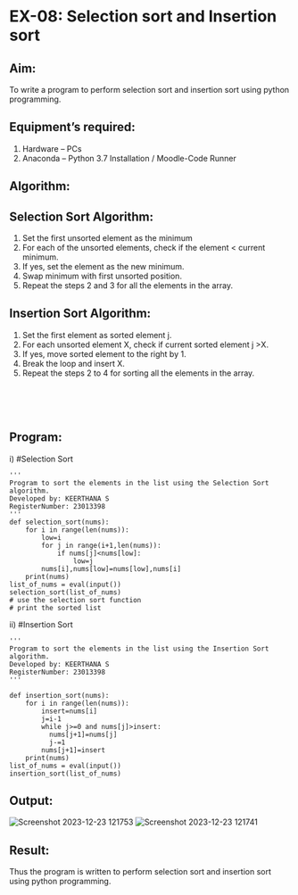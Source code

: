# EX-08: Selection sort and Insertion sort

## Aim:
To write a program to perform selection sort and insertion sort using python programming.

## Equipment’s required:
1.	Hardware – PCs
2.	Anaconda – Python 3.7 Installation / Moodle-Code Runner

## Algorithm:
## Selection Sort Algorithm:
1.	Set the first unsorted element as the minimum
2.	For each of the unsorted elements, check if the element < current minimum.
3.	If yes, set the element as the new minimum.
4.	Swap minimum with first unsorted position.
5.	Repeat the steps 2 and 3 for all the elements in the array.
## Insertion Sort Algorithm:
1.	Set the first element as sorted element j.
2.	For each unsorted element X, check if current sorted element j >X.
3.	If yes, move sorted element to the right by 1.
4.	Break the loop and insert X.
5.	Repeat the steps 2 to 4 for sorting all the elements in the array.
<br>
<br>
<br>

## Program:
i)	#Selection Sort
```
''' 
Program to sort the elements in the list using the Selection Sort algorithm.
Developed by: KEERTHANA S
RegisterNumber: 23013398
'''
def selection_sort(nums):
    for i in range(len(nums)):
        low=i
        for j in range(i+1,len(nums)):
            if nums[j]<nums[low]:
                low=j
        nums[i],nums[low]=nums[low],nums[i] 
    print(nums)    
list_of_nums = eval(input())
selection_sort(list_of_nums)
# use the selection sort function
# print the sorted list

```
ii)	#Insertion Sort
```
''' 
Program to sort the elements in the list using the Insertion Sort algorithm.
Developed by: KEERTHANA S
RegisterNumber: 23013398
'''

def insertion_sort(nums):
    for i in range(len(nums)):
        insert=nums[i]
        j=i-1
        while j>=0 and nums[j]>insert:
          nums[j+1]=nums[j]
          j-=1
        nums[j+1]=insert
    print(nums)    
list_of_nums = eval(input())
insertion_sort(list_of_nums)

```

## Output:
![Screenshot 2023-12-23 121753](https://github.com/KeerthanaaSaravanan/EX-08_PYTHON/assets/145742596/2ff8b0b4-c4ec-47c2-b7ae-b9c56566412e)
![Screenshot 2023-12-23 121741](https://github.com/KeerthanaaSaravanan/EX-08_PYTHON/assets/145742596/6570ec83-9717-4d39-ba66-c85b1659843f)

## Result:
Thus the program is written to perform selection sort and insertion sort using python programming.
